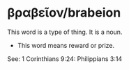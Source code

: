 # βραβεῖον/brabeion
This word is a type of thing. It is a noun.

* This word means reward or prize.

See: 1 Corinthians 9:24: Philippians 3:14
